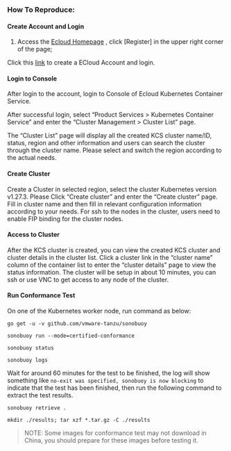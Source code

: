 ### How To Reproduce:

#### Create Account and Login

1. Access the [Ecloud Homepage]( https://ecloud.10086.cn/) , click [Register] in the upper right corner of the page;

 Click this [link](https://ecloud.10086.cn/home/product-introduction/containerser) to create a ECloud Account and login.

#### Login to Console

After login to the account, login to Console of Ecloud Kubernetes Container Service. 

After successful login, select “Product Services > Kubernetes Container Service” and enter the “Cluster Management > Cluster List” page. 

The “Cluster List” page will display all the created KCS cluster name/ID, status, region and other information and users can search the cluster through the cluster name. Please select and switch the region according to the actual needs.

#### Create Cluster

Create a Cluster in selected region, select the cluster Kubernetes version v1.27.3. Please Click “Create cluster” and enter the “Create cluster” page. Fill in cluster name and then fill in relevant configuration information according to your needs. For ssh to the nodes in the cluster, users need to enable FIP binding for the cluster nodes.

#### Access to Cluster

After the KCS cluster is created, you can view the created KCS cluster and cluster details in the cluster list. Click a cluster link in the “cluster name” column of the container list to enter the “cluster details” page to view the status information. The cluster will be setup in about 10 minutes, you can ssh or use VNC to get access to any node of the cluster.

#### Run Conformance Test

On one of the Kubernetes worker node, run command as below:

```
go get -u -v github.com/vmware-tanzu/sonobuoy

sonobuoy run --mode=certified-conformance

sonobuoy status

sonobuoy logs

```

Wait for around 60 minutes for the test to be finished, the log will show something like `no-exit was specified, sonobuoy is now blocking` to indicate that the test has been finished, then run the following command to extract the test results.

```
sonobuoy retrieve .

mkdir ./results; tar xzf *.tar.gz -C ./results

```

> NOTE:  Some images for conformance test may not download in China, you should prepare for these images before testing it.